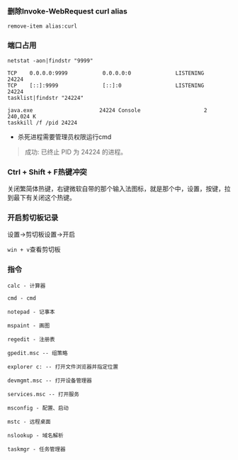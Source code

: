 ### 删除Invoke-WebRequest curl alias
`remove-item alias:curl`

### 端口占用
```
netstat -aon|findstr "9999"

TCP    0.0.0.0:9999           0.0.0.0:0              LISTENING       24224
TCP    [::]:9999              [::]:0                 LISTENING       24224
tasklist|findstr "24224"

java.exe                     24224 Console                    2    240,024 K
taskkill /f /pid 24224
```

* 杀死进程需要管理员权限运行cmd

> 成功: 已终止 PID 为 24224 的进程。

### Ctrl + Shift + F热键冲突

关闭繁简体热键，右键微软自带的那个输入法图标，就是那个中，设置，按键，拉到最下有关闭这个热键。

### 开启剪切板记录

设置->剪切板设置->开启

`win + v`查看剪切板

### 指令

```
calc - 计算器

cmd - cmd

notepad - 记事本

mspaint - 画图

regedit - 注册表

gpedit.msc -- 组策略

explorer c: -- 打开文件浏览器并指定位置

devmgmt.msc -- 打开设备管理器

services.msc -- 打开服务

msconfig - 配置、启动

mstc - 远程桌面

nslookup - 域名解析

taskmgr - 任务管理器

```
